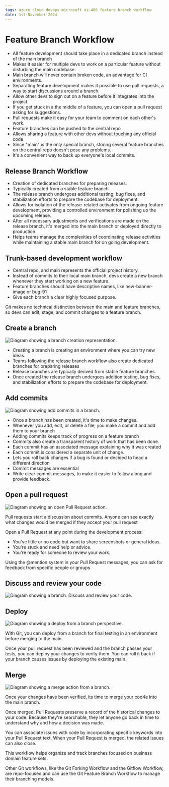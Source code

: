 ```yaml
---
tags: azure cloud devops microsoft az-400 feature branch workflow
date: 1st-November-2024
---
```


# Feature Branch Workflow

- All feature development should take place in a dedicated branch instead of the main branch
- Makes it easier for multiple devs to work on a particular feature without disturbing the main codebase.
- Main branch will never contain broken code, an advantage for CI environments.
- Separating feature development makes it possible to use pull requests, a way to start discussions around a branch.
- Allow other devs to sign out on a feature before it integrates into the project.
- If you get stuck in a the middle of a feature, you can open a pull request asking for suggestions.
- Pull requests make it easy for your team to comment on each other's work.
- Feature branches can be pushed to the central repo
- Allows sharing a feature with other devs without touching any official code
- Since "main" is the only special branch, storing several feature branches on the central repo doesn't pose any problems.
- It's a convenient way to back up everyone's local commits.

## Release Branch Workflow

- Creation of dedicated branches for preparing releases.
- Typically created from a stable feature branch.
- The release branch undergoes additional testing, bug fixes, and stabilization efforts to prepare the codebase for deployment.
- Allows for isolation of the release-related activates from ongoing feature development, providing a controlled environment for polishing up the upcoming release.
- After all necessary adjustments and verifications are made on the release branch, it's merged into the main branch or deployed directly to production.
- Helps teams  manage the complexities of coordinating release activities while maintaining a stable main branch for on going development.

## Trunk-based development workflow

- Central repo, and main represents the official project history.
- Instead of commits to their local main branch, devs create a new branch whenever they start working on a new feature.
- Feature branches should have descriptive names, like new-banner-image or bug-91
- Give each branch a clear highly focused purpose.

Git makes no technical distinction between the main and feature branches, so devs can edit, stage, and commit changes to a feature branch.

## Create a branch

![Diagram showing a branch creation representation.](https://learn.microsoft.com/en-us/training/wwl-azure/manage-git-branches-workflows/media/create-branch-8f64a7d3.png)

- Creating a branch is creating an environment where you can try new ideas.
- Teams following the release branch workflow also create dedicated branches for preparing releases
- Release branches are typically derived from stable feature branches.
- Once created the release branch undergoes addition testing, bug fixes, and stabilization efforts to prepare the codebase for deployment.

## Add commits

![Diagram showing add commits in a branch.](https://learn.microsoft.com/en-us/training/wwl-azure/manage-git-branches-workflows/media/add-commits-061f8ae4.png)

- Once a branch has been created, it's time to make changes.
- Whenever you add, edit, or delete a file, you make a commit and add them to your branch
- Adding commits keeps track of progress on a feature branch
- Commits also create a transparent history of work that has been done.
- Each commit has an associated message explaining why it was created
- Each commit is considered a separate unit of change.
- Lets you roll back changes if a bug is found or decided to head a different direction
- Commit messages are essential
- Write clear commit messages, to make it easier to follow along and provide feedback.

## Open a pull request

![Diagram showing an open Pull Request action.](https://learn.microsoft.com/en-us/training/wwl-azure/manage-git-branches-workflows/media/open-pull-request-5c5ad0c7.png)

Pull requests start a discussion about commits.  Anyone can see exactly what changes would be merged if they accept your pull request

Open a Pull Request at any point during the development process:
- You've little or no code but want to share screenshots or general ideas.
- You're stuck and need help or advice.
- You're ready for someone to review your work.

Using the @mention system in your Pull Request messages, you can ask for feedback from specific people or groups

## Discuss and review your code

![Diagram showing a branch. Discuss and review your code.](https://learn.microsoft.com/en-us/training/wwl-azure/manage-git-branches-workflows/media/discuss-review-your-code-f489fed4.png)

## Deploy

![Diagram showing a deploy from a branch perspective.](https://learn.microsoft.com/en-us/training/wwl-azure/manage-git-branches-workflows/media/deploy-branch-ee2cd423.png)

With Git, you can deploy from a branch for final testing in an environment before merging to the main.

Once your pull request has been reviewed and the branch passes your tests, you can deploy your changes to verify them. You can roll it back if your branch causes issues by deploying the existing main.

## Merge

![Diagram showing a merge action from a branch.](https://learn.microsoft.com/en-us/training/wwl-azure/manage-git-branches-workflows/media/merge-branch-640aa393.png)

Once your changes have been verified, its time to merge your cod4e into the main branch.

Once merged, Pull Requests preserve a record of the historical changes to your code. Because they're searchable, they let anyone go back in time to understand why and how a decision was made.

You can associate issues with code by incorporating specific keywords into your Pull Request text. When your Pull Request is merged, the related issues can also close.

This workflow helps organize and track branches focused on business domain feature sets.

Other Git workflows, like the Git Forking Workflow and the Gitflow Workflow, are repo-focused and can use the Git Feature Branch Workflow to manage their branching models.